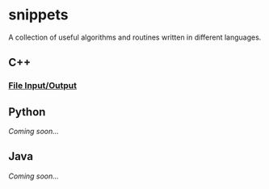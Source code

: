 # snippets
A collection of useful algorithms and routines written in different languages.

## C++
### [File Input/Output](https://github.com/y-lily/snippets/tree/master/cpp/file-io)

## Python
*Coming soon...*

## Java
*Coming soon...*

